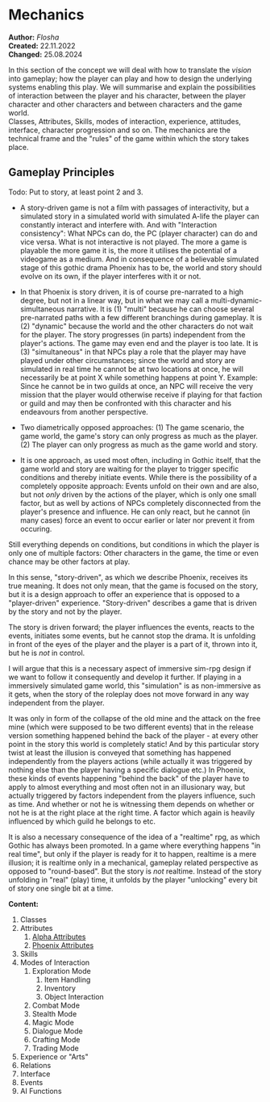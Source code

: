 # Mechanics

**Author:** *Flosha*  
**Created:** 22.11.2022  
**Changed:** 25.08.2024  

In this section of the concept we will deal with how to translate the *vision* into gameplay; how the player can play and how to design the underlying systems enabling this play. We will summarise and explain the possibilities of interaction between the player and his character, between the player character and other characters and between characters and the game world.  
Classes, Attributes, Skills, modes of interaction, experience, attitudes, interface, character progression and so on. The mechanics are the technical frame and the "rules" of the game within which the story takes place. 


## Gameplay Principles

Todo: Put to story, at least point 2 and 3.  

* A story-driven game is not a film with passages of interactivity, but a simulated story in a simulated world with simulated A-life the player can constantly interact and interfere with. And with "Interaction consistency": What NPCs can do, the PC (player character) can do and vice versa. What is not interactive is not played. The more a game is playable the more game it is, the more it utilises the potential of a videogame as a medium. And in consequence of a believable simulated stage of this gothic drama Phoenix has to be, the world and story should evolve on its own, if the player interferes with it or not.
* In that Phoenix is story driven, it is of course pre-narrated to a high degree, but not in a linear way, but in what we may call a multi-dynamic-simultaneous narrative. It is (1) "multi" because he can choose several pre-narrated paths with a few different branchings during gameplay. It is (2) "dynamic" because the world and the other characters do not wait for the player. The story progresses (in parts) independent from the player's actions. The game may even end and the player is too late. It is (3) "simultaneous" in that NPCs play a role that the player may have played under other circumstances; since the world and story are simulated in real time he cannot be at two locations at once, he will necessarily be at point X while something happens at point Y. Example: Since he cannot be in two guilds at once, an NPC will receive the very mission that the player would otherwise receive if playing for that faction or guild and may then be confronted with this character and his endeavours from another perspective.

* Two diametrically opposed approaches: (1) The game scenario, the game world, the game's story can only progress as much as the player. (2) The player can only progress as much as the game world and story.

* It is one approach, as used most often, including in Gothic itself, that the game world and story are waiting for the player to trigger specific conditions and thereby initiate events. While there is the possibility of a completely opposite approach: Events unfold on their own and are also, but not *only* driven by the actions of the player, which is only one small factor, but as well by actions of NPCs completely disconnected from the player's presence and influence. He can only react, but he cannot (in many cases) force an event to occur earlier or later nor prevent it from occuring.

Still everything depends on conditions, but conditions in which the player is only one of multiple factors: Other characters in the game, the time or even chance may be other factors at play.  

In this sense, "story-driven", as which we describe Phoenix, receives its true meaning. It does not only mean, that the game is focused on the story, but it is a design approach to offer an experience that is opposed to a "player-driven" experience. "Story-driven" describes a game that is driven by the story and not by the player. 

The story is driven forward; the player influences the events, reacts to the events, initiates some events, but he cannot stop the drama. It is unfolding in front of the eyes of the player and the player is a part of it, thrown into it, but he is *not* in control. 

I will argue that this is a necessary aspect of immersive sim-rpg design if we want to follow it consequently and develop it further. If playing in a immersively simulated game world, this "simulation" is as non-immersive as it gets, when the story of the roleplay does not move forward in any way independent from the player. 

It was only in form of the collapse of the old mine and the attack on the free mine (which were supposed to be two different events) that in the release version something happened behind the back of the player - at every other point in the story this world is completely static! And by this particular story twist at least the illusion is conveyed that something has happened independently from the players actions (while actually it was triggered by nothing else than the player having a specific dialogue etc.) In Phoenix, these kinds of events happening "behind the back" of the player have to apply to almost everything and most often not in an illusionary way, but actually triggered by factors independent from the players influence, such as time. And whether or not he is witnessing them depends on whether or not he is at the right place at the right time. A factor which again is heavily influenced by which guild he belongs to etc.

It is also a necessary consequence of the idea of a "realtime" rpg, as which Gothic has always been promoted. In a game where everything happens "in real time", but only if the player is ready for it to happen, realtime is a mere illusion; it is realtime only in a mechanical, gameplay related perspective as opposed to "round-based". But the story is *not* realtime. Instead of the story unfolding in "real" (play) time, it unfolds by the player "unlocking" every bit of story one single bit at a time. 


**Content:**

1. Classes
2. Attributes
    1. [Alpha Attributes](/mechanics/attributes-alpha)
    2. [Phoenix Attributes](/mechanics/attributes-phoenix)
3. Skills
4. Modes of Interaction
    1. Exploration Mode
        1. Item Handling
        2. Inventory
        3. Object Interaction
    2. Combat Mode
    3. Stealth Mode
    4. Magic Mode
    5. Dialogue Mode
    6. Crafting Mode
    7. Trading Mode
5. Experience or "Arts"
6. Relations
7. Interface
8. Events
9. AI Functions 

